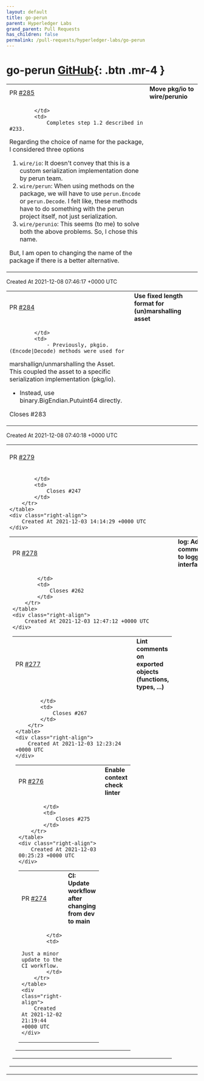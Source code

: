 ```yaml
---
layout: default
title: go-perun
parent: Hyperledger Labs
grand_parent: Pull Requests
has_children: false
permalink: /pull-requests/hyperledger-labs/go-perun
---
```


# go-perun <span class="fs-3 right-align">[GitHub](https://github.com/hyperledger-labs/go-perun){: .btn .mr-4 }</span>


<div>
    <table>
        <tr>
            <td>
                PR <a href="https://github.com/hyperledger-labs/go-perun/pull/285" class=".btn">#285</a>
            </td>
            <td>
                <b>
                    Move pkg/io to wire/perunio
                </b>
            </td>
        </tr>
        <tr>
            <td>
                
            </td>
            <td>
                Completes step 1.2 described in #233.

Regarding the choice of name for the package, I considered three options
1. `wire/io`: It doesn't convey that this is a custom serialization implementation done by perun team.
2. `wire/perun`: When using methods on the package, we will have to use `perun.Encode` or `perun.Decode`. I felt like, these methods have to do something with the perun project itself, not just serialization.
3. `wire/perunio`: This seems (to me) to solve both the above problems. So, I chose this name.

But, I am open to changing the name of the package if there is a better alternative.
            </td>
        </tr>
    </table>
    <div class="right-align">
        Created At 2021-12-08 07:46:17 +0000 UTC
    </div>
</div>

<div>
    <table>
        <tr>
            <td>
                PR <a href="https://github.com/hyperledger-labs/go-perun/pull/284" class=".btn">#284</a>
            </td>
            <td>
                <b>
                    Use fixed length format for (un)marshalling asset
                </b>
            </td>
        </tr>
        <tr>
            <td>
                
            </td>
            <td>
                - Previously, pkgio.(Encode|Decode) methods were used for
  marshallign/unmarshalling the Asset. This coupled the asset to a
  specific serialization implementation (pkg/io).

- Instead, use binary.BigEndian.Putuint64 directly.

Closes #283
            </td>
        </tr>
    </table>
    <div class="right-align">
        Created At 2021-12-08 07:40:18 +0000 UTC
    </div>
</div>

<div>
    <table>
        <tr>
            <td>
                PR <a href="https://github.com/hyperledger-labs/go-perun/pull/279" class=".btn">#279</a>
            </td>
            <td>
                <b>
                    Introduce and use Asset.Equal
                </b>
            </td>
        </tr>
        <tr>
            <td>
                
            </td>
            <td>
                Closes #247 
            </td>
        </tr>
    </table>
    <div class="right-align">
        Created At 2021-12-03 14:14:29 +0000 UTC
    </div>
</div>

<div>
    <table>
        <tr>
            <td>
                PR <a href="https://github.com/hyperledger-labs/go-perun/pull/278" class=".btn">#278</a>
            </td>
            <td>
                <b>
                    log: Add comments to logger interfaces
                </b>
            </td>
        </tr>
        <tr>
            <td>
                
            </td>
            <td>
                Closes #262 
            </td>
        </tr>
    </table>
    <div class="right-align">
        Created At 2021-12-03 12:47:12 +0000 UTC
    </div>
</div>

<div>
    <table>
        <tr>
            <td>
                PR <a href="https://github.com/hyperledger-labs/go-perun/pull/277" class=".btn">#277</a>
            </td>
            <td>
                <b>
                    Lint comments on exported objects (functions, types, ...)
                </b>
            </td>
        </tr>
        <tr>
            <td>
                
            </td>
            <td>
                Closes #267 
            </td>
        </tr>
    </table>
    <div class="right-align">
        Created At 2021-12-03 12:23:24 +0000 UTC
    </div>
</div>

<div>
    <table>
        <tr>
            <td>
                PR <a href="https://github.com/hyperledger-labs/go-perun/pull/276" class=".btn">#276</a>
            </td>
            <td>
                <b>
                    Enable context check linter
                </b>
            </td>
        </tr>
        <tr>
            <td>
                
            </td>
            <td>
                Closes #275 
            </td>
        </tr>
    </table>
    <div class="right-align">
        Created At 2021-12-03 00:25:23 +0000 UTC
    </div>
</div>

<div>
    <table>
        <tr>
            <td>
                PR <a href="https://github.com/hyperledger-labs/go-perun/pull/274" class=".btn">#274</a>
            </td>
            <td>
                <b>
                    CI: Update workflow after changing from dev to main
                </b>
            </td>
        </tr>
        <tr>
            <td>
                
            </td>
            <td>
                Just a minor update to the CI workflow.
            </td>
        </tr>
    </table>
    <div class="right-align">
        Created At 2021-12-02 21:19:44 +0000 UTC
    </div>
</div>


